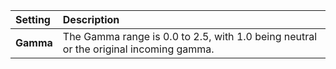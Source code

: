 | Setting   | Description                                                                           |
| :-------- | :------------------------------------------------------------------------------------ |
| **Gamma** | The Gamma range is 0.0 to 2.5, with 1.0 being neutral or the original incoming gamma. |
